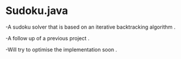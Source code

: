 # Sudoku.java
-A sudoku solver that is based on an iterative  backtracking algorithm .

-A follow up of a previous project .

-Will try to optimise the implementation soon .

